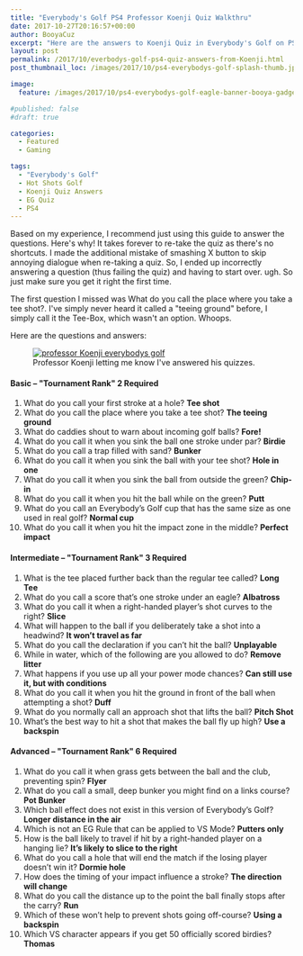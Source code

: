 ```yaml
---
title: "Everybody's Golf PS4 Professor Koenji Quiz Walkthru"
date: 2017-10-27T20:16:57+00:00
author: BooyaCuz
excerpt: "Here are the answers to Koenji Quiz in Everybody's Golf on PS4. With basic golf knowledge, most of the questions are pretty straightforward, however a few of the questions are kind of strange."
layout: post
permalink: /2017/10/everbodys-golf-ps4-quiz-answers-from-Koenji.html
post_thumbnail_loc: /images/2017/10/ps4-everybodys-golf-splash-thumb.jpg

image:
  feature: /images/2017/10/ps4-everybodys-golf-eagle-banner-booya-gadget.jpg

#published: false
#draft: true

categories:
  - Featured
  - Gaming

tags:
  - "Everybody's Golf"
  - Hot Shots Golf
  - Koenji Quiz Answers
  - EG Quiz
  - PS4
---
```

Based on my experience, I recommend just using this guide to answer the questions. Here's why!  It takes forever to re-take the quiz as there's no shortcuts. I made the additional mistake of smashing X button to skip annoying dialogue when re-taking a quiz. So, I ended up incorrectly answering a question (thus failing the quiz) and having to start over. ugh.  So just make sure you get it right the first time.

The first question I missed was What do you call the place where you take a tee shot?.  I've simply never heard it called a "teeing ground" before, I simply call it the Tee-Box, which wasn't an option. Whoops.

Here are the questions and answers:

<figure>
	<a href="{{ site.cdn-url }}/images/2017/10/ps4-everybodys-golf-professor-koenji-quiz-booya-gadget.jpg">
    <img src="{{ site.cdn-url }}/images/2017/10/ps4-everybodys-golf-professor-koenji-quiz-booya-gadget-640.jpg" 
         alt="professor Koenji everybodys golf" title="EG Professor Koenji quiz answers"></a>
	<figcaption>Professor Koenji letting me know I've answered his quizzes.</figcaption>
</figure>

#### Basic – "Tournament Rank" 2 Required

1. What do you call your first stroke at a hole?  **Tee shot**
2. What do you call the place where you take a tee shot?  **The teeing ground**
3. What do caddies shout to warn about incoming golf balls?  **Fore!**
4. What do you call it when you sink the ball one stroke under par?  **Birdie**
5. What do you call a trap filled with sand?  **Bunker**
6. What do you call it when you sink the ball with your tee shot?  **Hole in one**
7. What do you call it when you sink the ball from outside the green?  **Chip-in**
8. What do you call it when you hit the ball while on the green?  **Putt**
9. What do you call an Everybody’s Golf cup that has the same size as one used in real golf?  **Normal cup**
10. What do you call it when you hit the impact zone in the middle?  **Perfect impact**

#### Intermediate – "Tournament Rank" 3 Required

1. What is the tee placed further back than the regular tee called?  **Long Tee**
2. What do you call a score that’s one stroke under an eagle?  **Albatross**
3. What do you call it when a right-handed player’s shot curves to the right?  **Slice**
4. What will happen to the ball if you deliberately take a shot into a headwind?  **It won’t travel as far**
5. What do you call the declaration if you can’t hit the ball?  **Unplayable**
6. While in water, which of the following are you allowed to do?  **Remove litter**
7. What happens if you use up all your power mode chances?  **Can still use it, but with conditions**
8. What do you call it when you hit the ground in front of the ball when attempting a shot?  **Duff**
9. What do you normally call an approach shot that lifts the ball?  **Pitch Shot**
10. What’s the best way to hit a shot that makes the ball fly up high?  **Use a backspin**

#### Advanced – "Tournament Rank" 6 Required

1. What do you call it when grass gets between the ball and the club, preventing spin?  **Flyer**
2. What do you call a small, deep bunker you might find on a links course?  **Pot Bunker**
3. Which ball effect does not exist in this version of Everybody’s Golf?  **Longer distance in the air**
4. Which is not an EG Rule that can be applied to VS Mode?  **Putters only**
5. How is the ball likely to travel if hit by a right-handed player on a hanging lie?  **It’s likely to slice to the right**
6. What do you call a hole that will end the match if the losing player doesn’t win it?  **Dormie hole**
7. How does the timing of your impact influence a stroke?  **The direction will change**
8. What do you call the distance up to the point the ball finally stops after the carry?  **Run**
9. Which of these won’t help to prevent shots going off-course?  **Using a backspin**
10. Which VS character appears if you get 50 officially scored birdies?  **Thomas**
